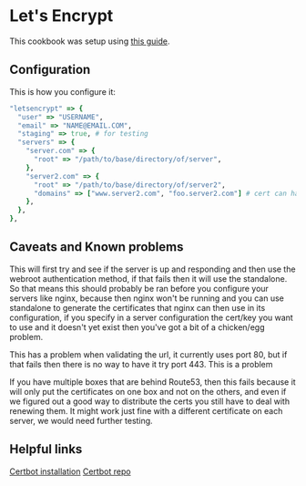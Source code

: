 # Let's Encrypt

This cookbook was setup using [this guide](https://gist.github.com/cecilemuller/a26737699a7e70a7093d4dc115915de8).

## Configuration

This is how you configure it:

```ruby
"letsencrypt" => {
  "user" => "USERNAME",
  "email" => "NAME@EMAIL.COM",
  "staging" => true, # for testing
  "servers" => {
    "server.com" => {
      "root" => "/path/to/base/directory/of/server",
    },
    "server2.com" => {
      "root" => "/path/to/base/directory/of/server2",
      "domains" => ["www.server2.com", "foo.server2.com"] # cert can handle multiple subdomains
    },
  },
},
```

## Caveats and Known problems

This will first try and see if the server is up and responding and then use the webroot authentication method, if that fails then it will use the standalone. So that means this should probably be ran before you configure your servers like nginx, because then nginx won't be running and you can use standalone to generate the certificates that nginx can then use in its configuration, if you specify in a server configuration the cert/key you want to use and it doesn't yet exist then you've got a bit of a chicken/egg problem.

This has a problem when validating the url, it currently uses port 80, but if that fails then there is no way to have it try port 443. This is a problem

If you have multiple boxes that are behind Route53, then this fails because it will only put the certificates on one box and not on the others, and even if we figured out a good way to distribute the certs you still have to deal with renewing them. It might work just fine with a different certificate on each server, we would need further testing.

## Helpful links

[Certbot installation](https://certbot.eff.org/docs/intro.html#installation)
[Certbot repo](https://github.com/certbot/certbot)

